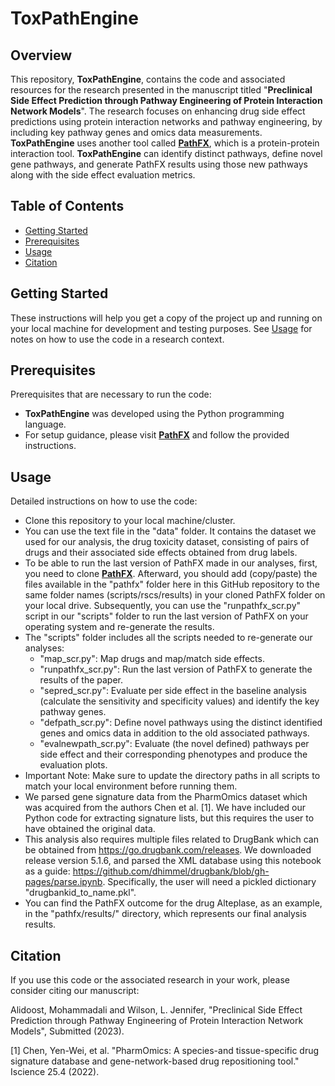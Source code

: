 # ToxPathEngine

## Overview

This repository, **ToxPathEngine**, contains the code and associated resources for the research presented in the manuscript titled "**Preclinical Side Effect Prediction through Pathway Engineering of Protein Interaction Network Models**". The research focuses on enhancing drug side effect predictions using protein interaction networks and pathway engineering, by including key pathway genes and omics data measurements. **ToxPathEngine** uses another tool called [**PathFX**](https://github.com/jenwilson521/PathFX), which is a protein-protein interaction tool. **ToxPathEngine** can identify distinct pathways, define novel gene pathways, and generate PathFX results using those new pathways along with the side effect evaluation metrics.

## Table of Contents

- [Getting Started](#getting-started)
- [Prerequisites](#prerequisites)
- [Usage](#usage)
- [Citation](#Citation)

## Getting Started

These instructions will help you get a copy of the project up and running on your local machine for development and testing purposes. See [Usage](#usage) for notes on how to use the code in a research context.

## Prerequisites

Prerequisites that are necessary to run the code:

- **ToxPathEngine** was developed using the Python programming language.
- For setup guidance, please visit [**PathFX**](https://github.com/jenwilson521/PathFX) and follow the provided instructions.

## Usage

Detailed instructions on how to use the code:

- Clone this repository to your local machine/cluster.
- You can use the text file in the "data" folder. It contains the dataset we used for our analysis, the drug toxicity dataset, consisting of pairs of drugs and their associated side effects obtained from drug labels.
- To be able to run the last version of PathFX made in our analyses, first, you need to clone [**PathFX**](https://github.com/jenwilson521/PathFX). Afterward, you should add (copy/paste) the files available in the "pathfx" folder here in this GitHub repository to the same folder names (scripts/rscs/results) in your cloned PathFX folder on your local drive. Subsequently, you can use the "runpathfx_scr.py" script in our "scripts" folder to run the last version of PathFX on your operating system and re-generate the results.
-  The "scripts" folder includes all the scripts needed to re-generate our analyses:
   - "map_scr.py": Map drugs and map/match side effects.
   - "runpathfx_scr.py": Run the last version of PathFX to generate the results of the paper.
   - "sepred_scr.py": Evaluate per side effect in the baseline analysis (calculate the sensitivity and specificity values) and identify the key pathway genes.
   - "defpath_scr.py": Define novel pathways using the distinct identified genes and omics data in addition to the old associated pathways.
   - "evalnewpath_scr.py": Evaluate (the novel defined) pathways per side effect and their corresponding phenotypes and produce the evaluation plots.
- Important Note: Make sure to update the directory paths in all scripts to match your local environment before running them.
- We parsed gene signature data from the PharmOmics dataset which was acquired from the authors Chen et al. [1]. We have included our Python code for extracting signature lists, but this requires the user to have obtained the original data.
- This analysis also requires multiple files related to DrugBank which can be obtained from https://go.drugbank.com/releases. We downloaded release version 5.1.6, and parsed the XML database using this notebook as a guide: https://github.com/dhimmel/drugbank/blob/gh-pages/parse.ipynb. Specifically, the user will need a pickled dictionary "drugbankid_to_name.pkl".
- You can find the PathFX outcome for the drug Alteplase, as an example, in the "pathfx/results/" directory, which represents our final analysis results.

## Citation

If you use this code or the associated research in your work, please consider citing our manuscript:

Alidoost, Mohammadali and Wilson, L. Jennifer, "Preclinical Side Effect Prediction through Pathway Engineering of Protein Interaction Network Models", Submitted (2023).


[1] Chen, Yen-Wei, et al. "PharmOmics: A species-and tissue-specific drug signature database and gene-network-based drug repositioning tool." Iscience 25.4 (2022).

